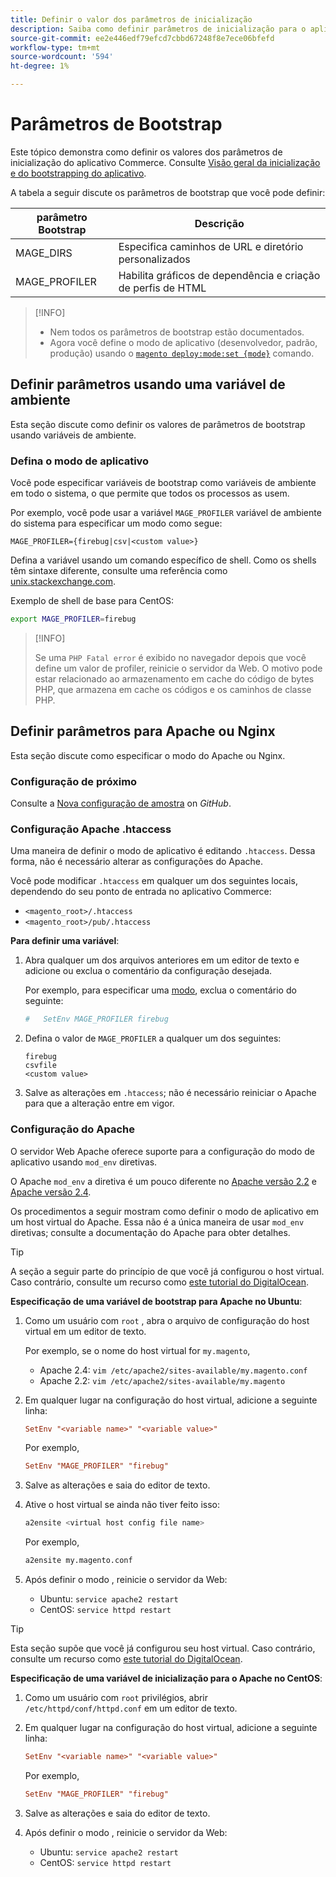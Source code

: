 ```yaml
---
title: Definir o valor dos parâmetros de inicialização
description: Saiba como definir parâmetros de inicialização para o aplicativo Commerce.
source-git-commit: ee2e446edf79efcd7cbbd67248f8e7ece06bfefd
workflow-type: tm+mt
source-wordcount: '594'
ht-degree: 1%

---
```



# Parâmetros de Bootstrap

Este tópico demonstra como definir os valores dos parâmetros de inicialização do aplicativo Commerce. Consulte [Visão geral da inicialização e do bootstrapping do aplicativo](initialization.md).

A tabela a seguir discute os parâmetros de bootstrap que você pode definir:

| parâmetro Bootstrap | Descrição |
| ------------------- | -------------------------------------------- |
| MAGE_DIRS | Especifica caminhos de URL e diretório personalizados |
| MAGE_PROFILER | Habilita gráficos de dependência e criação de perfis de HTML |

>[!INFO]
>
>- Nem todos os parâmetros de bootstrap estão documentados.
>- Agora você define o modo de aplicativo (desenvolvedor, padrão, produção) usando o [`magento deploy:mode:set {mode}`](../cli/set-mode.md) comando.


## Definir parâmetros usando uma variável de ambiente

Esta seção discute como definir os valores de parâmetros de bootstrap usando variáveis de ambiente.

### Defina o modo de aplicativo

Você pode especificar variáveis de bootstrap como variáveis de ambiente em todo o sistema, o que permite que todos os processos as usem.

Por exemplo, você pode usar a variável `MAGE_PROFILER` variável de ambiente do sistema para especificar um modo como segue:

```terminal
MAGE_PROFILER={firebug|csv|<custom value>}
```

Defina a variável usando um comando específico de shell. Como os shells têm sintaxe diferente, consulte uma referência como [unix.stackexchange.com][unix-stackx].

Exemplo de shell de base para CentOS:

```bash
export MAGE_PROFILER=firebug
```

>[!INFO]
>
>Se uma `PHP Fatal error` é exibido no navegador depois que você define um valor de profiler, reinicie o servidor da Web. O motivo pode estar relacionado ao armazenamento em cache do código de bytes PHP, que armazena em cache os códigos e os caminhos de classe PHP.

## Definir parâmetros para Apache ou Nginx

Esta seção discute como especificar o modo do Apache ou Nginx.

### Configuração de próximo

Consulte a [Nova configuração de amostra] on _GitHub_.

### Configuração Apache .htaccess

Uma maneira de definir o modo de aplicativo é editando `.htaccess`. Dessa forma, não é necessário alterar as configurações do Apache.

Você pode modificar `.htaccess` em qualquer um dos seguintes locais, dependendo do seu ponto de entrada no aplicativo Commerce:

- `<magento_root>/.htaccess`
- `<magento_root>/pub/.htaccess`

**Para definir uma variável**:

1. Abra qualquer um dos arquivos anteriores em um editor de texto e adicione ou exclua o comentário da configuração desejada.

   Por exemplo, para especificar uma [modo](application-modes.md), exclua o comentário do seguinte:

   ```conf
   #   SetEnv MAGE_PROFILER firebug
   ```

1. Defina o valor de `MAGE_PROFILER` a qualquer um dos seguintes:

   ```terminal
   firebug
   csvfile
   <custom value>
   ```

1. Salve as alterações em `.htaccess`; não é necessário reiniciar o Apache para que a alteração entre em vigor.

### Configuração do Apache

O servidor Web Apache oferece suporte para a configuração do modo de aplicativo usando `mod_env` diretivas.

O Apache `mod_env` a diretiva é um pouco diferente no [Apache versão 2.2] e [Apache versão 2.4].

Os procedimentos a seguir mostram como definir o modo de aplicativo em um host virtual do Apache. Essa não é a única maneira de usar `mod_env` diretivas; consulte a documentação do Apache para obter detalhes.

>[!TIP]
>
>A seção a seguir parte do princípio de que você já configurou o host virtual. Caso contrário, consulte um recurso como [este tutorial do DigitalOcean](https://www.digitalocean.com/community/tutorials/how-to-set-up-apache-virtual-hosts-on-ubuntu-14-04-lts).

**Especificação de uma variável de bootstrap para Apache no Ubuntu**:

1. Como um usuário com `root` , abra o arquivo de configuração do host virtual em um editor de texto.

   Por exemplo, se o nome do host virtual for `my.magento`,

   - Apache 2.4: `vim /etc/apache2/sites-available/my.magento.conf`
   - Apache 2.2: `vim /etc/apache2/sites-available/my.magento`

1. Em qualquer lugar na configuração do host virtual, adicione a seguinte linha:

   ```conf
   SetEnv "<variable name>" "<variable value>"
   ```

   Por exemplo,

   ```conf
   SetEnv "MAGE_PROFILER" "firebug"
   ```

1. Salve as alterações e saia do editor de texto.
1. Ative o host virtual se ainda não tiver feito isso:

   ```bash
   a2ensite <virtual host config file name>
   ```

   Por exemplo,

   ```bash
   a2ensite my.magento.conf
   ```

1. Após definir o modo , reinicie o servidor da Web:

   - Ubuntu: `service apache2 restart`
   - CentOS: `service httpd restart`

>[!TIP]
>
>Esta seção supõe que você já configurou seu host virtual. Caso contrário, consulte um recurso como [este tutorial do DigitalOcean](https://www.digitalocean.com/community/tutorials/how-to-set-up-apache-virtual-hosts-on-centos-6).

**Especificação de uma variável de inicialização para o Apache no CentOS**:

1. Como um usuário com `root` privilégios, abrir `/etc/httpd/conf/httpd.conf` em um editor de texto.

1. Em qualquer lugar na configuração do host virtual, adicione a seguinte linha:

   ```conf
   SetEnv "<variable name>" "<variable value>"
   ```

   Por exemplo,

   ```conf
   SetEnv "MAGE_PROFILER" "firebug"
   ```

1. Salve as alterações e saia do editor de texto.

1. Após definir o modo , reinicie o servidor da Web:

   - Ubuntu: `service apache2 restart`
   - CentOS: `service httpd restart`

<!-- link definitions -->

[Apache versão 2.2]: http://httpd.apache.org/docs/2.2/mod/mod_env.html#setenv
[Apache versão 2.4]: http://httpd.apache.org/docs/2.4/mod/mod_env.html#setenv
[Nova configuração de amostra]: https://github.com/magento/magento2/blob/2.4/nginx.conf.sample#L16
[unix-stackx]: http://unix.stackexchange.com/questions/117467/how-to-permanently-set-environmental-variables
